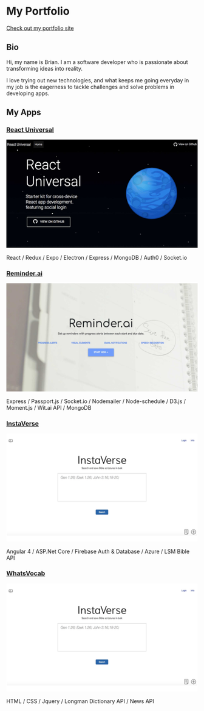 # My Portfolio

[Check out my portfolio site](https://brianyoung.io)

## Bio

Hi, my name is Brian. I am a software developer who is passionate about
transforming ideas into reality.

I love trying out new technologies,
and what keeps me going everyday in my job is the eagerness to tackle challenges and solve problems in developing apps.

## My Apps

### [React Universal](https://github.com/by12380/react-universal)

<img src="https://github.com/by12380/Portfolio/blob/master/src/assets/images/react-universal.jpg" width="600px"/>

React / Redux / Expo / Electron / Express / MongoDB / Auth0 / Socket.io

### [Reminder.ai](https://github.com/by12380/Reminder-ai)

<img src="https://github.com/by12380/Portfolio/blob/master/src/assets/images/reminder-ai.jpg" width="600px"/>

Express / Passport.js / Socket.io / Nodemailer / Node-schedule / D3.js / Moment.js / Wit.ai API / MongoDB

### [InstaVerse](https://github.com/by12380/InstaVerse)

<img src="https://github.com/by12380/Portfolio/blob/master/src/assets/images/instaverse.jpg" width="600px"/>

Angular 4 / ASP.Net Core / Firebase Auth & Database / Azure / LSM Bible API

### [WhatsVocab](https://github.com/by12380/WhatsVocab)

<img src="https://github.com/by12380/Portfolio/blob/master/src/assets/images/instaverse.jpg" width="600px"/>

HTML / CSS / Jquery / Longman Dictionary API / News API